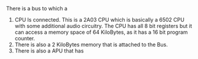 There is a bus to which a
1. CPU Is connected. This is a 2A03 CPU which is basically a 6502 CPU with some additional audio circuitry. The CPU has all 8 bit registers but it can access a memory space of 64 KiloBytes, as it has a 16 bit program counter.
2. There is also a 2 KiloBytes memory that is attached to the Bus.
3. There is also a APU that has 